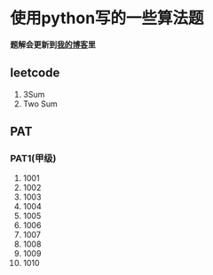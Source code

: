 # 使用python写的一些算法题

**题解会更新到[我的博客](https://blog.csdn.net/lsc_333)里**

## leetcode
1. 3Sum
2. Two Sum
## PAT
### PAT1(甲级)
1. 1001
2. 1002
3. 1003
4. 1004
5. 1005
6. 1006
7. 1007
8. 1008
9. 1009
10. 1010